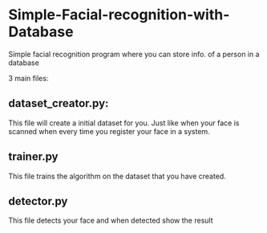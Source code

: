 # Simple-Facial-recognition-with-Database
Simple facial recognition program where you can store info. of a person in a database

3 main files:
## dataset_creator.py: 
This file will create a initial dataset for you. Just like when your face is scanned when every time you register your face in a system.
## trainer.py
This file trains the algorithm on the dataset that you have created.
## detector.py
This file detects your face and when detected show the result
